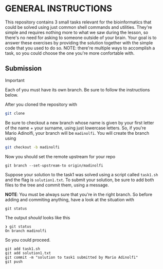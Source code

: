 # GENERAL INSTRUCTIONS

This repository contains 3 small tasks relevant for the bioinformatics that could be solved using just common shell commands and utilities. They're simple and requires nothing more to what we saw during the lesson, so there's no need for asking to someone outside of your brain. Your goal is to answer these exercises by providing the solution together with the simple code that you used to do so. 
NOTE: there're multiple ways to accomplish a task, so you could choose the one you're more confortable with. 

## Submission

>[!IMPORTANT]
>Each of you must have its own branch. Be sure to follow the instructions below.

After you cloned the repository with 

```sh
git clone 
```

Be sure to checkout a new branch whose name is given by your first letter of the name + your surname, using just lowercase letters. So, if you're Mario Adinolfi, your branch will be `madinolfi`. You will create the branch using 

```sh
git checkout -b madinolfi
``` 

Now you should set the remote upstream for your repo

```
git branch --set-upstream-to origin/madinolfi
```

Suppose your solution to the task1 was solved using a script called `task1.sh` and the flag is `solution1.txt`. To submit your solution, be sure to add both files to the tree and commit them, using a message. 

**NOTE**: You must be always sure that you're in the right branch. So before adding and commiting anything, have a look at the situation with

```
git status
```

The output *should* looks like this 

```
❯ git status
On branch madinolfi
```

So you could proceed.

```
git add task1.sh
git add solution1.txt
git commit -m "solution to task1 submitted by Mario Adinolfi" 
git push
``` 

